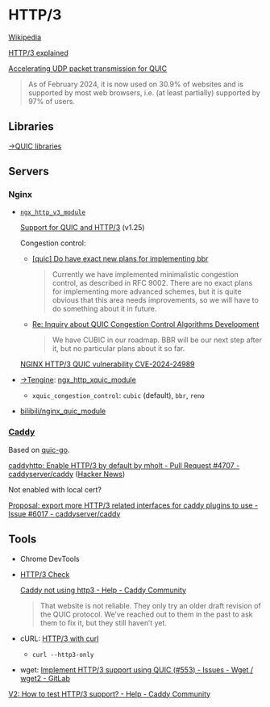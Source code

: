 # HTTP/3
[Wikipedia](https://en.wikipedia.org/wiki/HTTP/3)

[HTTP/3 explained](https://http3-explained.haxx.se/)

[Accelerating UDP packet transmission for QUIC](https://blog.cloudflare.com/accelerating-udp-packet-transmission-for-quic/)

> As of February 2024, it is now used on 30.9% of websites and is supported by most web browsers, i.e. (at least partially) supported by 97% of users.

## Libraries
[→QUIC libraries](../../Transport/QUIC/README.md#libraries)

## Servers
### Nginx
- [`ngx_http_v3_module`](https://nginx.org/en/docs/http/ngx_http_v3_module.html)

  [Support for QUIC and HTTP/3](https://nginx.org/en/docs/quic.html) (v1.25)

  Congestion control:
  - [\[quic\] Do have exact new plans for implementing bbr](https://forum.nginx.org/read.php?29,294940,294940)

    > Currently we have implemented minimalistic congestion control, as described in RFC 9002. There are no exact plans for implementing more advanced schemes, but it is quite obvious that this area needs improvements, so we will have to do something about it in future.

  - [Re: Inquiry about QUIC Congestion Control Algorithms Development](https://forum.nginx.org/read.php?29,299685,299692#msg-299692)

    > We have CUBIC in our roadmap. BBR will be our next step after it, but no particular plans about it so far.

  [NGINX HTTP/3 QUIC vulnerability CVE-2024-24989](https://my.f5.com/manage/s/article/K000138444)

- [→Tengine](Servers/Nginx/README.md#distributions): [ngx\_http\_xquic\_module](https://tengine.taobao.org/document/xquic.html)
  - `xquic_congestion_control`: `cubic` (default), `bbr`, `reno`

- [bilibili/nginx\_quic\_module](https://github.com/bilibili/nginx_quic_module)

### [Caddy](Servers/Caddy/README.md)
Based on [quic-go](../../Transport/QUIC/README.md#libraries).

[caddyhttp: Enable HTTP/3 by default by mholt - Pull Request #4707 - caddyserver/caddy](https://github.com/caddyserver/caddy/pull/4707) ([Hacker News](https://news.ycombinator.com/item?id=32768454))

Not enabled with local cert?

[Proposal: export more HTTP/3 related interfaces for caddy plugins to use - Issue #6017 - caddyserver/caddy](https://github.com/caddyserver/caddy/issues/6017)

## Tools
- Chrome DevTools
- [HTTP/3 Check](https://http3check.net/)

  [Caddy not using http3 - Help - Caddy Community](https://caddy.community/t/caddy-not-using-http3/19555/16)
  > That website is not reliable. They only try an older draft revision of the QUIC protocol. We’ve reached out to them in the past to ask them to fix it, but they still haven’t yet.

- cURL: [HTTP/3 with curl](https://curl.se/docs/http3.html)
  - `curl --http3-only`

- wget: [Implement HTTP/3 support using QUIC (#553) - Issues - Wget / wget2 - GitLab](https://gitlab.com/gnuwget/wget2/-/issues/553)

[V2: How to test HTTP/3 support? - Help - Caddy Community](https://caddy.community/t/v2-how-to-test-http-3-support/6490)
